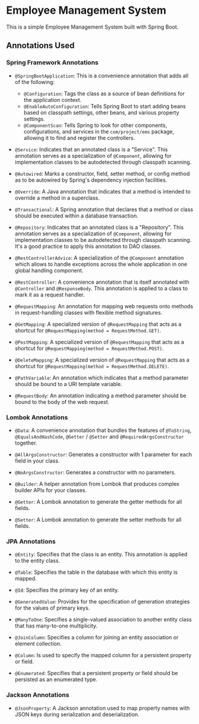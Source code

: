 # Employee Management System

This is a simple Employee Management System built with Spring Boot.

## Annotations Used

### Spring Framework Annotations

- `@SpringBootApplication`: This is a convenience annotation that adds all of the following:
    - `@Configuration`: Tags the class as a source of bean definitions for the application context.
    - `@EnableAutoConfiguration`: Tells Spring Boot to start adding beans based on classpath settings, other beans, and various property settings.
    - `@ComponentScan`: Tells Spring to look for other components, configurations, and services in the `com/project/ems` package, allowing it to find and register the controllers.

- `@Service`: Indicates that an annotated class is a "Service". This annotation serves as a specialization of `@Component`, allowing for implementation classes to be autodetected through classpath scanning.

- `@Autowired`: Marks a constructor, field, setter method, or config method as to be autowired by Spring's dependency injection facilities.

- `@Override`: A Java annotation that indicates that a method is intended to override a method in a superclass.

- `@Transactional`: A Spring annotation that declares that a method or class should be executed within a database transaction.

- `@Repository`: Indicates that an annotated class is a "Repository". This annotation serves as a specialization of `@Component`, allowing for implementation classes to be autodetected through classpath scanning. It's a good practice to apply this annotation to DAO classes.

- `@RestControllerAdvice`: A specialization of the `@Component` annotation which allows to handle exceptions across the whole application in one global handling component.

- `@RestController`: A convenience annotation that is itself annotated with `@Controller` and `@ResponseBody`. This annotation is applied to a class to mark it as a request handler.

- `@RequestMapping`: An annotation for mapping web requests onto methods in request-handling classes with flexible method signatures.

- `@GetMapping`: A specialized version of `@RequestMapping` that acts as a shortcut for `@RequestMapping(method = RequestMethod.GET)`.

- `@PostMapping`: A specialized version of `@RequestMapping` that acts as a shortcut for `@RequestMapping(method = RequestMethod.POST)`.

- `@DeleteMapping`: A specialized version of `@RequestMapping` that acts as a shortcut for `@RequestMapping(method = RequestMethod.DELETE)`.

- `@PathVariable`: An annotation which indicates that a method parameter should be bound to a URI template variable.

- `@RequestBody`: An annotation indicating a method parameter should be bound to the body of the web request.

### Lombok Annotations

- `@Data`: A convenience annotation that bundles the features of `@ToString`, `@EqualsAndHashCode`, `@Getter` / `@Setter` and `@RequiredArgsConstructor` together.

- `@AllArgsConstructor`: Generates a constructor with 1 parameter for each field in your class.

- `@NoArgsConstructor`: Generates a constructor with no parameters.

- `@Builder`: A helper annotation from Lombok that produces complex builder APIs for your classes.

- `@Getter`: A Lombok annotation to generate the getter methods for all fields.

- `@Setter`: A Lombok annotation to generate the setter methods for all fields.

### JPA Annotations

- `@Entity`: Specifies that the class is an entity. This annotation is applied to the entity class.

- `@Table`: Specifies the table in the database with which this entity is mapped.

- `@Id`: Specifies the primary key of an entity.

- `@GeneratedValue`: Provides for the specification of generation strategies for the values of primary keys.

- `@ManyToOne`: Specifies a single-valued association to another entity class that has many-to-one multiplicity.

- `@JoinColumn`: Specifies a column for joining an entity association or element collection.

- `@Column`: Is used to specify the mapped column for a persistent property or field.

- `@Enumerated`: Specifies that a persistent property or field should be persisted as an enumerated type.

### Jackson Annotations

- `@JsonProperty`: A Jackson annotation used to map property names with JSON keys during serialization and deserialization.
